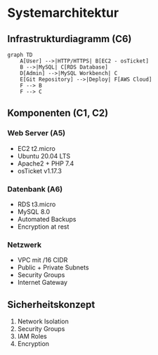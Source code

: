 # Systemarchitektur

## Infrastrukturdiagramm (C6)
```mermaid
graph TD
    A[User] -->|HTTP/HTTPS| B[EC2 - osTicket]
    B -->|MySQL| C[RDS Database]
    D[Admin] -->|MySQL Workbench| C
    E[Git Repository] -->|Deploy| F[AWS Cloud]
    F --> B
    F --> C
```

## Komponenten (C1, C2)

### Web Server (A5)
- EC2 t2.micro
- Ubuntu 20.04 LTS
- Apache2 + PHP 7.4
- osTicket v1.17.3

### Datenbank (A6)
- RDS t3.micro
- MySQL 8.0
- Automated Backups
- Encryption at rest

### Netzwerk
- VPC mit /16 CIDR
- Public + Private Subnets
- Security Groups
- Internet Gateway

## Sicherheitskonzept
1. Network Isolation
2. Security Groups
3. IAM Roles
4. Encryption